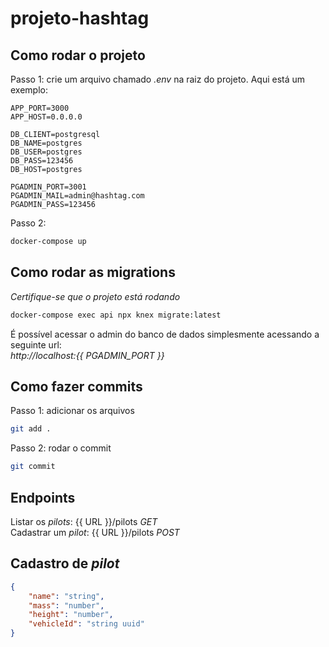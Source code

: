# projeto-hashtag

## Como rodar o projeto
Passo 1: crie um arquivo chamado *.env* na raiz do projeto.
Aqui está um exemplo:
```
APP_PORT=3000
APP_HOST=0.0.0.0

DB_CLIENT=postgresql
DB_NAME=postgres
DB_USER=postgres
DB_PASS=123456
DB_HOST=postgres

PGADMIN_PORT=3001
PGADMIN_MAIL=admin@hashtag.com
PGADMIN_PASS=123456
```
Passo 2:
```sh
docker-compose up
```
## Como rodar as migrations
*Certifique-se que o projeto está rodando*
```sh
docker-compose exec api npx knex migrate:latest
```
É possível acessar o admin do banco de dados simplesmente acessando a seguinte url:<br /> *http://localhost:{{ PGADMIN_PORT }}*
## Como fazer commits
Passo 1: adicionar os arquivos
```sh
git add .
```
Passo 2: rodar o commit
```sh
git commit
```
## Endpoints
Listar os *pilots*: {{ URL }}/pilots _GET_<br/>
Cadastrar um *pilot*: {{ URL }}/pilots _POST_

## Cadastro de *pilot*
```json
{
	"name": "string",
	"mass": "number",
	"height": "number",
	"vehicleId": "string uuid"
}
```
